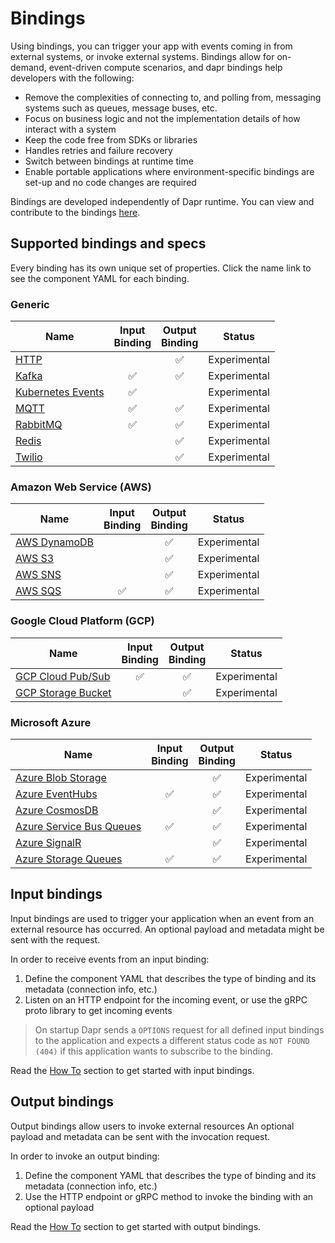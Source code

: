 # Bindings

Using bindings, you can trigger your app with events coming in from external systems, or invoke external systems.
Bindings allow for on-demand, event-driven compute scenarios, and dapr bindings help developers with the following:

* Remove the complexities of connecting to, and polling from, messaging systems such as queues, message buses, etc.
* Focus on business logic and not the implementation details of how interact with a system
* Keep the code free from SDKs or libraries
* Handles retries and failure recovery
* Switch between bindings at runtime time
* Enable portable applications where environment-specific bindings are set-up and no code changes are required

Bindings are developed independently of Dapr runtime. You can view and contribute to the bindings [here](https://github.com/dapr/components-contrib/tree/master/bindings).

## Supported bindings and specs

Every binding has its own unique set of properties. Click the name link to see the component YAML for each binding.

### Generic

| Name | Input<br>Binding | Output<br>Binding | Status |
|------|:----------------:|:-----------------:|--------|
| [HTTP](../../reference/specs/bindings/http.md)           |    | ✅ | Experimental |
| [Kafka](../../reference/specs/bindings/kafka.md)         | ✅ | ✅ | Experimental |
| [Kubernetes Events](../../reference/specs/bindings/kubernetes.md) | ✅ |    | Experimental |
| [MQTT](../../reference/specs/bindings/mqtt.md)           | ✅ | ✅ | Experimental |
| [RabbitMQ](../../reference/specs/bindings/rabbitmq.md)   | ✅ | ✅ | Experimental |
| [Redis](../../reference/specs/bindings/redis.md)         |    | ✅ | Experimental |
| [Twilio](../../reference/specs/bindings/twilio.md)       |    | ✅ | Experimental |

### Amazon Web Service (AWS)

| Name | Input<br>Binding | Output<br>Binding | Status |
|------|:----------------:|:-----------------:|--------|
| [AWS DynamoDB](../../reference/specs/bindings/dynamodb.md) |    | ✅ | Experimental |
| [AWS S3](../../reference/specs/bindings/s3.md)             |    | ✅ | Experimental |
| [AWS SNS](../../reference/specs/bindings/sns.md)           |    | ✅ | Experimental |
| [AWS SQS](../../reference/specs/bindings/sqs.md)           | ✅ | ✅ | Experimental |

### Google Cloud Platform (GCP)

| Name | Input<br>Binding | Output<br>Binding | Status |
|------|:----------------:|:-----------------:|--------|
| [GCP Cloud Pub/Sub](../../reference/specs/bindings/gcppubsub.md)  | ✅ | ✅ | Experimental |
| [GCP Storage Bucket](../../reference/specs/bindings/gcpbucket.md) |     | ✅ | Experimental |

### Microsoft Azure

| Name | Input<br>Binding | Output<br>Binding | Status |
|------|:----------------:|:-----------------:|--------|
| [Azure Blob Storage](../../reference/specs/bindings/blobstorage.md)            |    | ✅ | Experimental |
| [Azure EventHubs](../../reference/specs/bindings/eventhubs.md)                 | ✅ | ✅ | Experimental |
| [Azure CosmosDB](../../reference/specs/bindings/cosmosdb.md)                   |    | ✅ | Experimental |
| [Azure Service Bus Queues](../../reference/specs/bindings/servicebusqueues.md) | ✅ | ✅ | Experimental |
| [Azure SignalR](../../reference/specs/bindings/signalr.md)                     |    | ✅ | Experimental |
| [Azure Storage Queues](../../reference/specs/bindings/storagequeues.md)        | ✅ | ✅ | Experimental |

## Input bindings

Input bindings are used to trigger your application when an event from an external resource has occurred.
An optional payload and metadata might be sent with the request.

In order to receive events from an input binding:

1. Define the component YAML that describes the type of binding and its metadata (connection info, etc.)
2. Listen on an HTTP endpoint for the incoming event, or use the gRPC proto library to get incoming events

> On startup Dapr sends a ```OPTIONS``` request for all defined input bindings to the application and expects a different status code as ```NOT FOUND (404)``` if this application wants to subscribe to the binding.

Read the [How To](../../howto/trigger-app-with-input-binding) section to get started with input bindings.

## Output bindings

Output bindings allow users to invoke external resources
An optional payload and metadata can be sent with the invocation request.

In order to invoke an output binding:

1. Define the component YAML that describes the type of binding and its metadata (connection info, etc.)
2. Use the HTTP endpoint or gRPC method to invoke the binding with an optional payload

 Read the [How To](../../howto/send-events-with-output-bindings) section to get started with output bindings.
